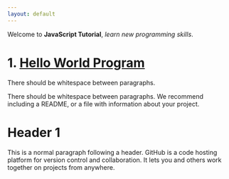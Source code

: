 ```yaml
---
layout: default
---
```


Welcome to **JavaScript Tutorial**, _learn new programming skills_.

# 1. [Hello World Program](./2022/05/24/js1.html)

There should be whitespace between paragraphs.

There should be whitespace between paragraphs. We recommend including a README, or a file with information about your project.

# Header 1

This is a normal paragraph following a header. GitHub is a code hosting platform for version control and collaboration. It lets you and others work together on projects from anywhere.
